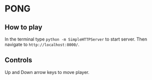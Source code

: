 # PONG

## How to play
In the terminal type `python -m SimpleHTTPServer` to start server. Then navigate to `http://localhost:8000/`.

## Controls
Up and Down arrow keys to move player.
